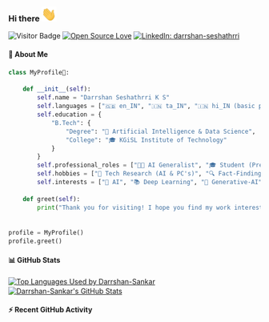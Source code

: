 <!--
**Darrshan-Sankar/Darrshan-Sankar** is a ✨ _special_ ✨ repository because its `README.md` (this file) appears on your GitHub profile.

Here are some ideas to get you started:

- 🔭 I’m currently working on ...
- 🌱 I’m currently learning ...
- 👯 I’m looking to collaborate on ...
- 🤔 I’m looking for help with ...
- 💬 Ask me about ...
- 📫 How to reach me: ...
- 😄 Pronouns: ...
- ⚡ Fun fact: ...
-->

### Hi there <img src="https://raw.githubusercontent.com/Darrshan-Sankar/Darrshan-Sankar/master/wave.gif" width="30px">

![Visitor Badge](https://visitor-badge.laobi.icu/badge?page_id=Darrshan-Sankar.Darrshan-Sankar)
[![Open Source Love](https://badges.frapsoft.com/os/v1/open-source.svg?v=102)](https://github.com/ellerbrock/open-source-badge/)
[![LinkedIn: darrshan-seshathrri](https://img.shields.io/badge/-Darrshan%20Seshathrri%20K%20S-blue?style=flat-square&logo=Linkedin&logoColor=white&link=https://www.linkedin.com/in/darrshan-seshathrri-k-s/)](https://www.linkedin.com/in/darrshan-seshathrri-k-s/)

#### 👨 About Me
```python
class MyProfile👀:

    def __init__(self):
        self.name = "Darrshan Seshathrri K S"
        self.languages = ["🇬🇧 en_IN", "🇮🇳 ta_IN", "🇮🇳 hi_IN (basic proficiency)"]
        self.education = {
            "B.Tech": {
                "Degree": "🤖 Artificial Intelligence & Data Science",
                "College": "🎓 KGiSL Institute of Technology"
            }
        }
        self.professional_roles = ["🧑‍💻 AI Generalist", "🎓 Student (Previous Role)"]
        self.hobbies = ["🔬 Tech Research (AI & PC's)", "🔍 Fact-Finding", "🌍 Traveling", "🎵 Re-Composing "]
        self.interests = ["🤖 AI", "📚 Deep Learning", "🎨 Generative-AI", "💬 LLMs", "💻 Computer Hardware", "🎶 Music", "💻 Development"]

    def greet(self):
        print("Thank you for visiting! I hope you find my work interesting.")


profile = MyProfile()
profile.greet()
```
<!-----self.website = "🌐 https://darrshan-s.web.app"--->
#### 📊 GitHub Stats

<a href="https://github.com/Darrshan-Sankar/">
  <img align="center" src="https://github-readme-stats.vercel.app/api/top-langs/?username=Darrshan-Sankar&hide=html" alt="Top Languages Used by Darrshan-Sankar"/>
</a>
<a href="https://github.com/Darrshan-Sankar/">
  <img align="center" src="https://github-readme-stats.vercel.app/api?username=Darrshan-Sankar&count_private=true&show_icons=true&line_height=33" alt="Darrshan-Sankar's GitHub Stats" />
</a>

#### ⚡ Recent GitHub Activity
<!--START_SECTION:activity-->
<!-- Activity details will be automatically fetched from GitHub -->
<!--END_SECTION:activity-->
